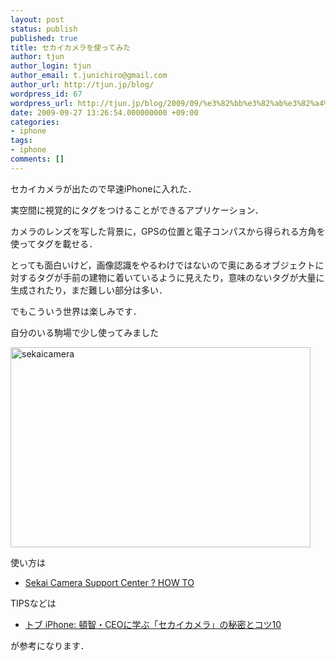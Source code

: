 ```yaml
---
layout: post
status: publish
published: true
title: セカイカメラを使ってみた
author: tjun
author_login: tjun
author_email: t.junichiro@gmail.com
author_url: http://tjun.jp/blog/
wordpress_id: 67
wordpress_url: http://tjun.jp/blog/2009/09/%e3%82%bb%e3%82%ab%e3%82%a4%e3%82%ab%e3%83%a1%e3%83%a9%e3%82%92%e4%bd%bf%e3%81%a3%e3%81%a6%e3%81%bf%e3%81%9f/
date: 2009-09-27 13:26:54.000000000 +09:00
categories:
- iphone
tags:
- iphone
comments: []
---
```

セカイカメラが出たので早速iPhoneに入れた．

実空間に視覚的にタグをつけることができるアプリケーション．

カメラのレンズを写した背景に，GPSの位置と電子コンパスから得られる方角を使ってタグを載せる．

とっても面白いけど，画像認識をやるわけではないので奥にあるオブジェクトに対するタグが手前の建物に着いているように見えたり，意味のないタグが大量に生成されたり，まだ難しい部分は多い．

でもこういう世界は楽しみです．

自分のいる駒場で少し使ってみました

<img src="http://tjun.jp/blog/wp-content/uploads/2009/09/sekaicamera.png" alt="sekaicamera" width="480" height="320" />

使い方は
<ul>
	<li><a href="http://support.sekaicamera.com/how-to">Sekai Camera Support Center ? HOW TO</a></li>
</ul>
TIPSなどは
<ul>
	<li><a href="http://applembp.blogspot.com/2009/09/ceo10.html">トブ iPhone: 頓智・CEOに学ぶ「セカイカメラ」の秘密とコツ10</a></li>
</ul>
が参考になります．

